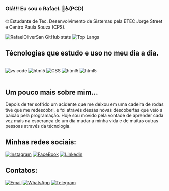 ### Olá!!! Eu sou o Rafael. 👋♿(PCD)
🤓 Estudante de Tec. Desenvolvimento de Sistemas pela ETEC Jorge Street e Centro Paula Souza (CPS).

![RafaelOliverSan GitHub stats](https://github-readme-stats.vercel.app/api?username=RafaelOliverSan&show_icons=true&theme=dracula&include_all_commits=true&count_private=true)
![Top Langs](https://github-readme-stats.vercel.app/api/top-langs/?username=RafaelOliverSan&hide_progress=true&theme=dracula)

## Técnologias que estudo e uso no meu dia a dia.

<div style= "display: inline_block"><br/e>
 <img alingn="center" alt="vs code" src="https://img.shields.io/badge/Visual_Studio-5C2D91?style=for-the-badge&logo=visual%20studio&logoColor=white">
 <img alingn="center" alt="html5" src="https://img.shields.io/badge/HTML5-E34F26?style=for-the-badge&logo=html5&logoColor=white">
 <img alingn="center" alt="CSS" src="https://img.shields.io/badge/CSS3-1572B6?style=for-the-badge&logo=css3&logoColor=white">
 <img alingn="center" alt="html5" src="https://img.shields.io/badge/Java-ED8B00?style=for-the-badge&logo=openjdk&logoColor=white">
 <img alingn="center" alt="html5" src="https://img.shields.io/badge/JavaScript-F7DF1E?style=for-the-badge&logo=javascript&logoColor=black">
</div><br/>

## Um pouco mais sobre mim...

Depois de ter sofrido um acidente que me deixou em uma cadeira de rodas tive que me redescobri, e foi através dessas novas descobertas que veio a paixão pela programação. Hoje sou movido pela vontade de aprender cada vez mais na esperança de um dia mudar a minha vida e de muitas outras pessoas através da técnologia.<br/>

## Minhas redes sociais:

[![Instagram](https://img.shields.io/badge/Instagram-E4405F?style=for-the-badge&logo=instagram&logoColor=white)](https://www.instagram.com/rafaeloliversan/)
[![FaceBook](https://img.shields.io/badge/Facebook-1877F2?style=for-the-badge&logo=facebook&logoColor=white)](https://www.facebook.com/RafaOliversan/)
[![Linkedin](https://img.shields.io/badge/LinkedIn-0077B5?style=for-the-badge&logo=linkedin&logoColor=white)](https://www.linkedin.com/in/rafael-oliveira-do-santos-11aa08287/)

## Contatos:
[![Email](https://img.shields.io/badge/Gmail-D14836?style=for-the-badge&logo=gmail&logoColor=white)](mailto:rafael.oliversan2@gmail.com)
[![WhatsApp](https://img.shields.io/badge/WhatsApp-25D366?style=for-the-badge&logo=whatsapp&logoColor=white)](https://wa.me/qr/NV4GDE6DPWIOB1 )
[![Telegram](https://img.shields.io/badge/Telegram-2CA5E0?style=for-the-badge&logo=telegram&logoColor=white)](https://t.me/+5511962564106 )


